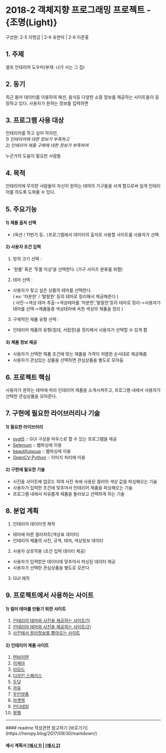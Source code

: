 # 2018-2 객체지향 프로그래밍 프로젝트 - **{조명(Light)}**
구성원: 2-5 지명금 | 2-6 유현아 | 2-6 이준홍

## 1. 주제  
셀프 인테리어 도우미(부제: 너가 사는 그 집)  

## 2. 동기
최근 들어 데이터를 이용하여 패션, 음식등 다양한 쇼핑 정보를 제공하는 사이트들이 등장하고 있다. 사용자가 원하는 정보를 입력하면 

## 3. 프로그램 사용 대상
인테리어를 하고 싶어 하지만,  
*1) 인테리어에 대한 정보가 부족하고*  
*2) 인테리어 제품 구매에 대한 정보가 부족하여*  

누군가의 도움이 필요한 사람들  

## 4. 목적
인테리어에 무지한 사람들이 자신이 원하는 테마의 가구들을 사게 함으로써 쉽게 인테리어를 하도록 도와줄 수 있다.  

## 5. 주요기능  
#### 1) 제품 출처 선택
  - (옥션 / 11번가 등.. )프로그램에서 데이터의 출처로 사용할 사이트를 사용자가 선택    
  
#### 2) 사용자 조건 입력  
1. 방의 크기 선택 : 
- ‘원룸’ 혹은 ‘투룸 이상’을 선택한다. (가구 사이즈 분류를 위함)  
  
2. 테마 선택 : 
- 사용자가 찾고 싶은 상품의 테마를 선택한다.  
( ex: ‘차분한’ / ‘발랄한’ 등의 테마로 정리해서 제공해준다 )  
( 사진->색상 테마 추출->색상테마를 ‘차분한’,‘발랄한’등의 테마로 정리->사용자가 테마를 선택->제품들중 색상테마에 속한 색상의 제품을 정리 )  

3. 구체적인 제퓸 유형 선택 :  
- 인테리어 제품의 유형(침대, 서랍장)을 정리해서 사용자가 선택할 수 있게 함    

#### 3) 제품 정보 제공
- 사용자가 선택한 제품 조건에 맞는 제품을 가격이 저렴한 순서대로 제공해줌  
- 사용자가 관심있는 상품을 선택하면 관심상품을 별도로 모아둠  

## 6. 프로젝트 핵심
사용자가 원하는 테마에 따라 인테리어 제품을 소개시켜주고, 프로그램 내에서 사용자가 선택한 관심상품을 모아준다.  

## 7. 구현에 필요한 라이브러리나 기술
#### 1) 필요한 라이브러리
- [pyqt5](https://pypi.org/project/PyQt5/) :: GUI 구성을 마우스로 할 수 있는 프로그램을 제공  
- [Selenium](https://www.seleniumhq.org/) :: 웹파싱에 이용  
- [beautifulsoup](https://www.crummy.com/software/BeautifulSoup/bs4/doc/) :: 웹파싱에 이용  
- [OpenCV-Python](https://opencv.org/) :: 이미지 처리에 이용  
#### 2) 구현에 필요한 기술
- 사진을 사이트에 업로드 하여 사진 속에 사용된 컬러의 색상 값을 파싱해오는 기술  
- 사용자가 입력한 조건에 맞추어서 인테리어 제품을 파싱해오는 기술  
- 프로그램 내에서 자유롭게 제품을 둘러보고 선택하게 하는 기술  


## 8. **분업 계획**
1) 인테리어 데이터셋 제작  
  - 테마에 따른 컬러차트(색상표 데이터)  
  - 인테리어 제품의 사진, 규격, 테마, 색상정보 데이터  
  
2) 사용자 상호작용 (조건 입력 데이터 제공)  
  - 사용자가 입력받은 데이터에 맞추어서 파싱된 데이터 제공  
  - 사용자가 선택한 관심상품을 별도로 모은다  
  
3) GUI 제작  

## 9. 프로젝트에서 사용하는 사이트  
#### 1) 컬러 테마를 만들기 위한 사이트
  1) [인테리어 테마와 사진을 제공하는 사이트(1)](https://www.homify.co.kr/rooms/living-room)
  2) [인테리어 테마와 사진을 제공하는 사이트(2)](https://ohou.se/)
  3) [사진에서 컬러정보를 뽑아오는 사이트](http://www.colr.org/)

#### 2) 인테리어 제품 사이트
  1) [텐바이텐](http://www.10x10.co.kr/shopping/category_list.asp?disp=121102104)
  2) [이케아](https://www.ikea.com/)
  3) [리모드](http://www.remod.co.kr/)
  4) [디자인 스페이스](http://www.gagu824.com/shop/main/index.php)
  5) [두닷](https://www.dodot.co.kr/)
  6) [까유](http://www.kayumall.com/)
  7) [무인양품](http://www.muji.com/kr/)
  8) [마켓엠](http://www.market-m.co.kr/)
  9) [인디테일](http://www.indetail.co.kr/shop/main/index.php)
  10) [필웰](http://www.feelwell.co.kr/)

<hr>
#### readme 작성관련 참고하기 [바로가기](https://heropy.blog/2017/09/30/markdown/)

#### 예시 계획서 [[예시 1]](https://docs.google.com/document/d/1hcuGhTtmiTUxuBtr3O6ffrSMahKNhEj33woE02V-84U/edit?usp=sharing) | [[예시 2]](https://docs.google.com/document/d/1FmxTZvmrroOW4uZ34Xfyyk9ejrQNx6gtsB6k7zOvHYE/edit?usp=sharing)
